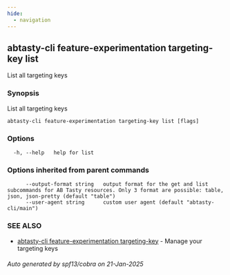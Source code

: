 ```yaml
---
hide:
  - navigation
---
```

## abtasty-cli feature-experimentation targeting-key list

List all targeting keys

### Synopsis

List all targeting keys

```
abtasty-cli feature-experimentation targeting-key list [flags]
```

### Options

```
  -h, --help   help for list
```

### Options inherited from parent commands

```
      --output-format string   output format for the get and list subcommands for AB Tasty resources. Only 3 format are possible: table, json, json-pretty (default "table")
      --user-agent string      custom user agent (default "abtasty-cli/main")
```

### SEE ALSO

* [abtasty-cli feature-experimentation targeting-key](abtasty-cli_feature-experimentation_targeting-key.md)	 - Manage your targeting keys

###### Auto generated by spf13/cobra on 21-Jan-2025
